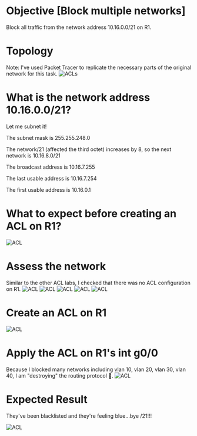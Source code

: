 # Objective [Block multiple networks]
Block all traffic from the network address 10.16.0.0/21 on R1. 

# Topology
Note: I've used Packet Tracer to replicate the necessary parts of the original network for this task.
![ACLs](/Images/ACL17a.png)

# What is the network address 10.16.0.0/21?
Let me subnet it!

The subnet mask is 255.255.248.0

The network/21 (affected the third octet) increases by 8, so the next network is 10.16.8.0/21

The broadcast address is 10.16.7.255

The last usable address is 10.16.7.254

The first usable address is 10.16.0.1

# What to expect before creating an ACL on R1?
![ACL](/Images/ACL13.png)

# Assess the network
Similar to the other ACL labs, I checked that there was no ACL configuration on R1.
![ACL](/Images/ACL18.png)
![ACL](/Images/ACL19.png)
![ACL](/Images/ACL19a.png)
![ACL](/Images/ACL20.png)
![ACL](/Images/ACL20a.png)

# Create an ACL on R1
![ACL](/Images/ACL21.png)

# Apply the ACL on R1's int g0/0
Because I blocked many networks including vlan 10, vlan 20, vlan 30, vlan 40, I am "destroying" the routing protocol :imp:.
![ACL](/Images/ACL22.png)

# Expected Result

They've been blacklisted and they're feeling blue...bye /21!!!

![ACL](/Images/ACL23.png)








